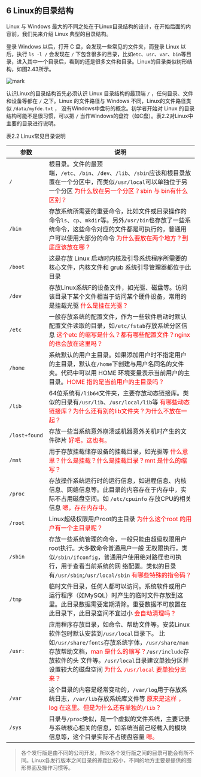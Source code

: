 
## 6 Linux的目录结构

Linux 与 Windows 最大的不同之处在于Linux目录结构的设计，在开始后面的内容前，我们先来介绍 Linux 典型的目录结构。

登录 Windows 以后，打开 C 盘，会发现一些常见的文件夹，而登录 Linux 以后，执行 `ls -l /` 会发现在 `/` 下包含很多的目录，比如`etc`、`usr`、`var`、`bin`等目录，进入其中一个目录后，看到的还是很多文件和目录。Linux的目录类似树形结构，如图2.43所示。

![mark](http://pacdb2bfr.bkt.clouddn.com/blog/image/180712/aGfH4BaG43.png?imageslim)

认识Linux的目录结构首先必须认识 Linux 目录结构的最顶端 `/` ，任何目录、文件和设备等都在 `/` 之下。Linux 的文件路径与 Windows 不同，Linux的文件路径类似 `/data/myfde.txt` ， 没有Windows中盘符的概念。初学者开始对 Linux 的目录结构可能不是很习惯，可以把 `/` 当作Windows的盘符（如C盘）。表2.2对Linux中主要的目录进行说明。

表2.2 Linux常见目录说明

| 参数          | 说明                                                                                                                                                                                                                                                                                                                                                             |
| ------------- | ---------------------------------------------------------------------------------------------------------------------------------------------------------------------------------------------------------------------------------------------------------------------------------------------------------------------------------------------------------------- |
| `/`           | 根目录。文件的最顶端，`/etc`、`/bin`、`/dev`、`/lib`、`/sbin`应该和根目录放置在一个分区中，而类似`/usr/local`可以单独位于另一个分区 <span style="color:red;">为什么放在另一个分区？sbin 与 bin有什么区别？</span>                                                                                                                                                |
| `/bin`        | 存放系统所需要的重要命令，比如文件或目录操作的命令`ls`、`cp`、`mkdir`等。另外`/usr/bin`也存放了一些系统命令，这些命令对应的文件都是可执行的，普通用户可以使用大部分的命令 <span style="color:red;">为什么要放在两个地方？到底应该放在哪？</span>                                                                                                                 |
| `/boot`       | 这是存放 Linux 启动时内核及引导系统程序所需要的核心文件，内核文件和 grub 系统引导管理器都位于此目录                                                                                                                                                                                                                                                              |
| `/dev`        | 存放Linux系统F的设备文件，如光驱、磁盘等。访问该目录下某个文件相当于访问某个硬件设备，常用的是挂载光驱 <span style="color:red;">什么是挂在光驱？</span>                                                                                                                                                                                                          |
| `/etc`        | 一般存放系统的配置文件，作为一些软件启动时默认配置文件读取的目录，如`/etc/fstab`存放系统分区信息 <span style="color:red;">这个etc 的缩写是什么？都有哪些配置文件？nginx 的也会放在这里吗？</span>                                                                                                                                                                |
| `/home`       | 系统默认的用户主目录。如果添加用户时不指定用户的主目录，默认在`/home`下创建与用户名同名的文件夹。代码中可以用 HOME 环境变量表示当前用户的主目录。<span style="color:red;">HOME 指的是当前用户的主目录吗？</span>                                                                                                                                                 |
| `/lib`        | 64位系统有`/lib64`文件夹，主要存放动态链接库。类似的目录有`/usr/lib`、`/usr/local/lib`等 <span style="color:red;">有哪些动态链接库？为什么还有别的lib文件夹？为什么不放在一起？</span>                                                                                                                                                                           |
| `/lost+found` | 存放一些当系统意外崩溃或机器意外关机时产生的文件碎片    <span style="color:red;">好吧，这也有。</span>                                                                                                                                                                                                                                                           |
| `/mnt`        | 用于存放挂载储存设备的挂载目录，如光驱等    <span style="color:red;">什么意思？什么是挂载？什么是挂载目录？mnt 是什么的缩写？</span>                                                                                                                                                                                                                             |
| `/proc`       | 存放操作系统运行时的运行信息，如进程信息、内核信息、网络信息等。此目录的内容存在于内存中，实际不占用磁盘空间。如 `/etc/cpuinfo` 存放CPU的相关信息 <span style="color:red;">嗯，存在内存中。</span>                                                                                                                                                               |
| `/root`       | Linux超级权限用户root的主目录       <span style="color:red;">为什么这个root 的用户有一个主目录呢？</span>                                                                                                                                                                                                                                                        |
| `/sbin`       | 存放一些系统管理的命令，一般只能由超级权限用户root执行。大多数命令普通用户一般 无权限执行，类似`/sbin/ifconfig`，普通用户使用绝对路径也可执行，用于查看当前系统的网 络配置。类似的目录有`/usr/sbin`;`/usr/local/sbin`  <span style="color:red;">有哪些特殊的指令码？</span>                                                                                      |
| `/tmp`        | 临时文件目录，任何人都可以访问。系统软件或用户运行程序（如MySQL）时产生的临时文件存放到这里。此目录数据需要定期清除。重要数据不可放置在此目录下，此目录空间不宜过小 <span style="color:red;">会自动清理吗？</span>                                                                                                                                               |
| `/usr:`       | 应用程序存放目录，如命令、帮助文件等。安装Linux软件包时默认安装到`/usr/local`目录下。 比如`/usr/share/fonts`存放系统字体，`/usr/share/man`存放帮助文档，<span style="color:red;">man 是什么的缩写？</span>`/usr/include`存放软件的头 文件等。`/usr/local`目录建议单独分区并设置较大的磁盘空间 <span style="color:red;">为什么 `/usr/local` 要单独分出来？</span> |
| `/var`        | 这个目录的内容是经常变动的，`/var/log`用于存放系统日志，`/var/lib`存放系统库文件等 <span style="color:red;">原来是这样 ，log 在这里。但是为什么还有单独的`/lib`？</span>                                                                                                                                                                                         |
| `/sys`        | 目录与`/proc`类似，是一个虚拟的文件系统，主要记录与系统核心相关的信息，如系统当前己经载入的模块信息等，这个目录实际不占硬盘容量 <span style="color:red;">嗯。</span>                                                                                                                                                                                             |



> 各个发行版是由不同的公司开发，所以各个发行版之间的目录可能会有所不同。Linux各发行版本之间目录的差距比较小，不同的地方主要是提供的图形界面及操作习惯等。
